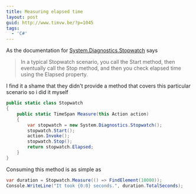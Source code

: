 ```yaml
---
title: Measuring elapsed time
layout: post
guid: http://www.timvw.be/?p=1045
tags:
  - 'C#'
---
```

As the documentation for [System.Diagnostics.Stopwatch](http://msdn.microsoft.com/en-us/library/system.diagnostics.stopwatch.aspx) says

> In a typical Stopwatch scenario, you call the Start method, then eventually call the Stop method, and then you check elapsed time using the Elapsed property.

I find it a shame that they didn't provide a method that covers this particular scenario so i did it myself

```csharp
public static class Stopwatch
{
	public static TimeSpan Measure(this Action action)
	{
		var stopwatch = new System.Diagnostics.Stopwatch();
		stopwatch.Start();
		action.Invoke();
		stopwatch.Stop();
		return stopwatch.Elapsed;
	}
}
```

Consuming this method is as simple as

```csharp
var duration = Stopwatch.Measure(() => FindElement(10000));
Console.WriteLine("It took {0:0} seconds.", duration.TotalSeconds);
```
